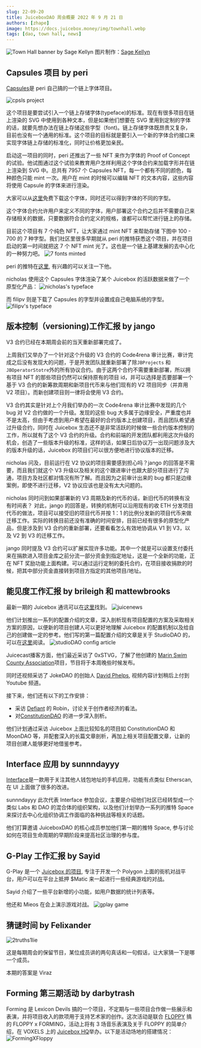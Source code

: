 ```yaml
---
slug: 22-09-20
title: JuiceboxDAO 周会概要 2022 年 9 月 21 日
authors: [zhape]
image: https://docs.juicebox.money/img/townhall.webp
tags: [dao, town hall, news]
---
```



![Town Hall banner by Sage Kellyn](https://docs.juicebox.money/assets/images/townhall-fa970c078e21123c4e80993400e638db.webp)
图片制作：[Sage Kellyn](https://twitter.com/SageKellyn)


## Capsules 项目 by peri

[Capsules](https://cpsls.app/)是 peri 自己搞的一个链上字体项目。

![cpsls project](F5YDE5e.webp)

这个项目是要尝试引入一个链上存储字体(typeface)的标准。现在有很多项目在链上渲染的 SVG 中使用到各种文本，但是如果他们想要在 SVG 里用到定制的字体的话，就要先想办法在链上存储这些字型（font)。链上存储字体既昂贵又复杂，目前也没有一个通用的标准。这个项目的目标就是要引入一个新的字体合约接口来实现字体链上存储的标准化，同时让价格更加亲民。

启动这一项目的同时，peri 还推出了一些 NFT 来作为字体的 Proof of Concept 的试验。他试图通过这个试验来教育用户怎样利用这个字体合约来加载字形并在链上渲染到 SVG 中。总共有 7957 个 Capsules NFT，每一个都有不同的颜色，每种颜色只能 mint 一次。用户在 mint 的时候可以编辑 NFT 的文本内容，这些内容将使用 Capsule 的字体来进行渲染。

大家可以从[这里](https://cpsls.app/#/typeface)免费下载这个字体，同时还可以得到字体的不同的字型。

这个字体合约允许用户来定义不同的字体，用户部署这个合约之后并不需要自己来存储相关的数据，只要数据符合合约定义的规格，谁都可以帮忙进行链上的存储。

目前这个项目有 7 个纯色 NFT，让大家通过 mint NFT 来帮助存储 下图中 100 - 700 的 7 种字型。我们社区里很多早期就从 peri 的推特获悉这个项目，并在项目启动的第一时间就把这 7 个 NFT mint 光了。这也是一个链上基建发展的去中心化的一种努力吧。
![7 fonts minted](cosc0mW.webp)

peri 的推特在[这里](https://twitter.com/peripheralist), 有兴趣的可以关注一下他。

nicholas 使用这个 Capsules 字体渲染了某个 Juicebox 的活跃数据来做了一个原型化产品：
![nicholas's typeface](1PfC1pp.jpeg)

而 filipv 则是下载了 Capsules 的字型并设置成自己电脑系统的字型。
![filipv's typeface](SvdMNyS.webp)

## 版本控制（versioning)工作汇报 by jango

V3 合约已经在本期周会前的当天重新部署完成了。

上周我们又举办了一个针对这个升级的 V3 合约的 Code4rena 审计比赛，审计完成之后没有发现大的问题，于是开发团队就重新部署了除`JBProjects` 和 `JBOperatorStotre`外的所有协议合约。由于这两个合约不需要重新部署，所以拥有项目 NFT 的那些项目仍然可以保持原有的项目 id，并可以选择是否要部署一个基于 V3 合约的新筹款周期和新项目代币来与他们现有的 V2 项目同步（并弃用 V2 项目）。而新创建项目则一律将会使用 V3 合约。

V3 合约其实是针对上个月我们举办的一次 Code4rena 审计比赛中发现的几个 bug 对 V2 合约做的一个升级。发现的这些 bug 大多属于边缘安全，严重度也并不是太高，但由于考虑到用户希望在最好的合约版本上创建项目，而且团队希望通过升级合约，同时在 Juicebox 生态还不是非常活跃的时候做一些合约版本控制的工作，所以就有了这个 V3 合约的升级。合约和前端的开发团队都利用这次升级的机会，创造了一些版本升级的标准，这样的话，如果日后协议万一出现问题涉及大的版本升级的话，Juicebox 的项目们可以很方便地进行协议版本的迁移。

nicholas 问及，目前运行在 V2 协议的项目需要感到担心吗？jango 的回答是不需要，而且我们就这个 V3 升级以及相关的这个跟进审计也跟大部分项目进行了沟通，项目方及社区都对情况有所了解。而且因为之前审计出来的 bug 都只是边缘案例，即使不进行迁移，V2 协议应该也是没有太大问题的。

nicholas 同时问到如果部署新的 V3 周期及新的代币的话，新旧代币的转换有没有时间表？ 对此，jango 的回答是，转换的机制可以沿用现有的收 ETH 分发项目代币的做法，项目可以接受旧的项目代币并按 1：1 的比例分发新的项目代币来做迁移工作。实际的转换目前还没有准确的时间安排，目前已经有很多的原型化产品，但是涉及到 V3 合约的重新部署，还要看看怎么有效地协调从 V1 到 V3，以及 V2 到 V3 的迁移工作。

jango 同时提及 V3 合约可以扩展实现许多功能。其中一个就是可以设置支付委托来在捐款进入项目金库之前分流一部分资金到指定地址，这是一个全新的功能，正在 NFT 奖励功能上面构建。可以通过运行定制的委托合约，在项目接收捐款的时候，把其中部分资金直接转到项目方指定的其他项目/地址。

## 能见度工作汇报 by brileigh 和 mattewbrooks

最新一期的 Juicebox 通讯可以在[这里](https://newsletter.juicebox.money/)找到。
![juicenews](Xb7qYnT.jpeg)

他们计划推出一系列的配置介绍的文章，深入剖析现有项目配置的方案及采取相关方案的原因，以便新的项目创建人可以更好地理解 Juicebox 的配置机制以及给自己的创建做一定的参考。他们写的第一篇配置介绍的文章是关于 StudioDAO 的，可以在[这里](https://docs.juicebox.money/blog/2022-09-20-studiodao-config/)阅读。
![studioDAO config article](mUXCtBp.webp)

Juicecast播客方面，他们最近采访了 0xSTVG，了解了他创建的 [Marin Swim County Association](https://juicebox.money/@mcsa)项目，节目将于本周晚些时候发布。

同时还视频采访了 JokeDAO 的创始人 [David Phelps](https://twitter.com/divine_economy), 视频内容计划稍后上付到 Youtube 频道。

接下来，他们还有以下的工作安排：
- 采访 [Defiant](https://www.youtube.com/c/TheDefiant) 的 Robin，讨论关于创作者经济的看法。
- 对[ConstitutionDAO](https://juicebox.money/p/constitutiondao) 的进一步深入剖析。

他们计划通过采访 Juicebox 上面比较知名的项目如 ConstitutionDAO 和 MoonDAO 等，并配套深入的长篇文章剖析，再加上相关项目配置文章，让新的项目创建人能够更好地借鉴参考。

## Interface 应用 by sunnndayyy

[Interface](https://www.interface.social/)是一款用于关注其他人钱包地址的手机应用，功能有点类似 Etherscan, 在 UI 上面做了很多的改进。

sunnndayyy 此次代表 Interface 参加会议，主要是介绍他们社区已经转型成一个类似 Labs 和 DAO 的混合体的组织架构，以及他们计划举办一系列的推特 Space 来探讨去中心化组织协调工作面临的各种挑战等相关的话题。

他们打算邀请 JuiceboxDAO 的核心成员参加他们第一期的推特 Space, 参与讨论如何在项目生命周期的早期阶段来提高社区治理的参与度。

## G-Play 工作汇报 by Sayid

 G-Play 是一个 [Juicebox 的项目](https://juicebox.money/v2/p/153), 专注于开发一个 Polygon 上面的街机对战平台，用户可以在平台上抵押 $Matic 来一起进行一些经典游戏的对战。

 Sayid 介绍了一些平台新增的小功能，如用户数据的统计列表等。

 他还和 Mieos 在会上演示游戏对战。
 ![gplay game](gab5Bm7.webp)

## 猜谜时间 by Felixander

![2truths1lie](gJqUCzL.webp)

这是每期周会的保留节目，某位成员讲的两句真话和一句假话，让大家猜一下是哪一个成员。

本期的答案是 Viraz

## Forming 第三期活动 by darbytrash

Forming 是 Lexicon Devils 搞的一个项目，不定期与一些项目合作做一些展示和表演，并将项目收入的款项用于支持艺术家的创作。这次活动是联合 [FLOPPY](https://twitter.com/FloppyDigital) 搞的 FLOPPY x FORMING，活动上将有 3 场音乐表演及关于 FLOPPY 的简单介绍，在 VOXELS 上的 [Juicebox HQ](https://docs.juicebox.money/blog/juicebox.lexicondevils.xyz)举办。以下是活动场地的搭建情况：
![FormingXFloppy](KK9n4F5.jpeg)

